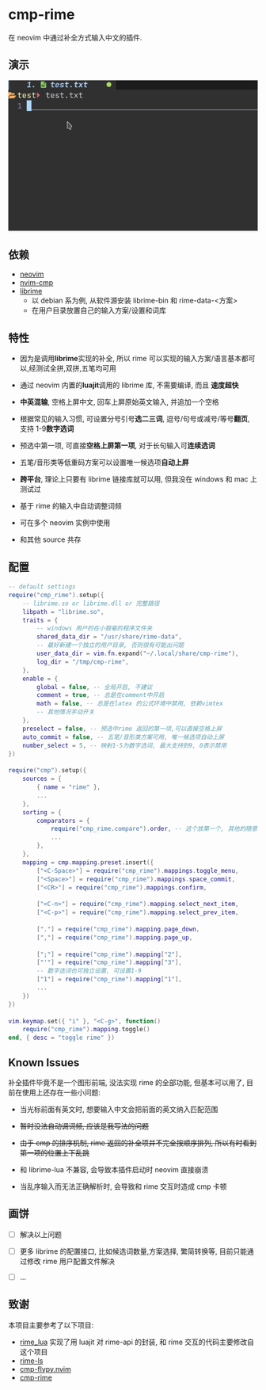 # cmp-rime

在 neovim 中通过补全方式输入中文的插件.

## 演示

![demo](./doc/img/demo.gif)

## 依赖

- [neovim](https://github.com/neovim/neovim)
- [nvim-cmp](https://github.com/hrsh7th/nvim-cmp)
- [librime](https://github.com/rime/librime)
  - 以 debian 系为例, 从软件源安装 librime-bin 和 rime-data-<方案>
  - 在用户目录放置自己的输入方案/设置和词库

## 特性

- 因为是调用**librime**实现的补全, 所以 rime 可以实现的输入方案/语言基本都可以,经测试全拼,双拼,五笔均可用

- 通过 neovim 内置的**luajit**调用的 librime 库, 不需要编译, 而且 **速度超快**

- **中英混输**, 空格上屏中文, 回车上屏原始英文输入, 并追加一个空格

- 根据常见的输入习惯, 可设置分号引号**选二三词**, 逗号/句号或减号/等号**翻页**, 支持 1-9**数字选词**

- 预选中第一项, 可直接**空格上屏第一项**, 对于长句输入可**连续选词**

- 五笔/音形类等低重码方案可以设置唯一候选项**自动上屏**

- **跨平台**, 理论上只要有 librime 链接库就可以用, 但我没在 windows 和 mac 上测试过

- 基于 rime 的输入中自动调整词频

- 可在多个 neovim 实例中使用

- 和其他 source 共存

## 配置

```lua
-- default settings
require("cmp_rime").setup({
    -- librime.so or librime.dll or 完整路径
    libpath = "librime.so",
    traits = {
        -- windows 用户的在小狼毫的程序文件夹
        shared_data_dir = "/usr/share/rime-data",
        -- 最好新建一个独立的用户目录, 否则很有可能出问题
        user_data_dir = vim.fn.expand("~/.local/share/cmp-rime"),
        log_dir = "/tmp/cmp-rime",
    },
    enable = {
        global = false, -- 全局开启, 不建议
        comment = true, -- 总是在comment中开启
        math = false, -- 总是在latex 的公式环境中禁用, 依赖vimtex
        -- 其他情况手动开关
    },
    preselect = false, -- 预选中rime 返回的第一项,可以直接空格上屏
    auto_commit = false, -- 五笔/音形类方案可用, 唯一候选项自动上屏
    number_select = 5, -- 映射1-5为数字选词, 最大支持到9, 0表示禁用
})

require("cmp").setup({
    sources = {
        { name = "rime" },
        ...
    },
    sorting = {
        comparators = {
            require("cmp_rime.compare").order, -- 这个放第一个, 其他的随意
            ...
        },
    },
    mapping = cmp.mapping.preset.insert({
        ["<C-Space>"] = require("cmp_rime").mappings.toggle_menu,
        ["<Space>"] = require("cmp_rime").mappings.space_commit,
        ["<CR>"] = require("cmp_rime").mappings.confirm,

        ["<C-n>"] = require("cmp_rime").mapping.select_next_item,
        ["<C-p>"] = require("cmp_rime").mapping.select_prev_item,

        ["."] = require("cmp_rime").mapping.page_down,
        [","] = require("cmp_rime").mapping.page_up,

        [";"] = require("cmp_rime").mapping["2"],
        ["'"] = require("cmp_rime").mapping["3"],
        -- 数字选词也可独立设置, 可设置1-9
        ["1"] = require("cmp_rime").mapping["1"],
        ...
    })
})

vim.keymap.set({ "i" }, "<C-g>", function()
    require("cmp_rime").mapping.toggle()
end, { desc = "toggle rime" })
```

## Known Issues

补全插件毕竟不是一个图形前端, 没法实现 rime 的全部功能, 但基本可以用了, 目前在使用上还存在一些小问题:

- 当光标前面有英文时, 想要输入中文会把前面的英文纳入匹配范围

- ~~暂时没法自动调词频, 应该是我写法的问题~~

- ~~由于 cmp 的排序机制, rime 返回的补全项并不完全按顺序排列, 所以有时看到第一项的位置上下乱跳~~

- 和 librime-lua 不兼容, 会导致本插件启动时 neovim 直接崩溃

- 当乱序输入而无法正确解析时, 会导致和 rime 交互时造成 cmp 卡顿

## 画饼

- [ ] 解决以上问题

- [ ] 更多 librime 的配置接口, 比如候选词数量,方案选择, 繁简转换等, 目前只能通过修改 rime 用户配置文件解决

- [ ] ...

## 致谢

本项目主要参考了以下项目:

- [rime_lua](https://github.com/zhaozg/rime_lua) 实现了用 luajit 对 rime-api 的封装, 和 rime 交互的代码主要修改自这个项目
- [rime-ls](https://github.com/wlh320/rime-ls)
- [cmp-flypy.nvim](https://github.com/wasden/cmp-flypy.nvim)
- [cmp-rime](https://github.com/Ninlives/cmp-rime)
